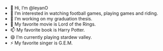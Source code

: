 - 👋 Hi, I’m @leyanO
- 👀 I’m interested in watching football games, playing games and riding.
- 🌱 I’m working on my graduation thesis.
- 💞️ My favorite movie is Lord of the Rings.
- 📫 My favorite book is Harry Potter.
- 😄 I’m currently playing stardew valley.
- ⚡ My favorite singer is G.E.M.

<!---
leyanO/leyanO is a ✨ special ✨ repository because its `README.md` (this file) appears on your GitHub profile.
You can click the Preview link to take a look at your changes.
--->
